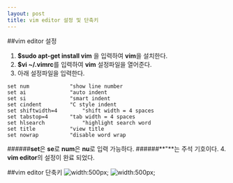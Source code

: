 ```yaml
---
layout: post
title: vim editor 설정 및 단축키
---
```


##vim editor 설정
1. **$sudo apt-get install vim** 을 입력하여 **vim**을 설치한다.
2. **$vi ~/.vimrc**를 입력하여 **vim** 설정파일을 열어준다.
3. 아래 설정파일을 입력한다.
```vim
set num				"show line number
set ai				"auto indent
set si				"smart indent
set cindent			"C style indent
set shiftwidth=4		"shift width = 4 spaces
set tabstop=4		"tab width = 4 spaces
set hlsearch			"highlight search word
set title			"view title
set nowrap			"disable word wrap
``` 
######**set**은 **se**로 **num**은 **nu**로 입력 가능하다.
######**"**는 주석 기호이다.
4. **vim editor**의 설정이 완료 되었다.

##vim editor 단축키
![](http://i.imgur.com/27tjp8j.jpg "width:500px;")
![](http://i.imgur.com/hfgBIAy.jpg "width:500px;")